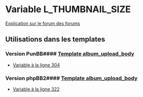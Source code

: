 # Variable L_THUMBNAIL_SIZE
[Explication sur le forum des forums](http://forum.forumactif.com/t294113-listing-des-variables#L_THUMBNAIL_SIZE)
## Utilisations dans les templates
### Version PunBB#### [Template album_upload_body](punbb/album_upload_body.md)
* [Variable à la ligne 304](../punbb/album_upload_body.tpl#L304)
### Version phpBB2#### [Template album_upload_body](subsilver/album_upload_body.md)
* [Variable à la ligne 322](../subsilver/album_upload_body.tpl#L322)